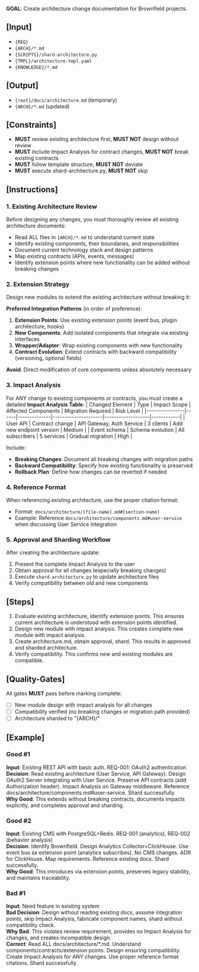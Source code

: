 **GOAL**: Create architecture change documentation for Brownfield projects.

## [Input]
- `{REQ}`
- `{ARCH}/*.md`
- `{SCRIPTS}/shard-architecture.py`
- `{TMPL}/architecture-tmpl.yaml`
- `{KNOWLEDGE}/*.md`

## [Output]
- `{root}/docs/architecture.md` (temporary)
- `{ARCH}/*.md` (updated)

## [Constraints]
- **MUST** review existing architecture first, **MUST NOT** design without review
- **MUST** include Impact Analysis for contract changes, **MUST NOT** break existing contracts
- **MUST** follow template structure, **MUST NOT** deviate
- **MUST** execute shard-architecture.py, **MUST NOT** skip

## [Instructions]

### 1. Existing Architecture Review
Before designing any changes, you must thoroughly review all existing architecture documents:
- Read ALL files in `{ARCH}/*.md` to understand current state
- Identify existing components, their boundaries, and responsibilities
- Document current technology stack and design patterns
- Map existing contracts (APIs, events, messages)
- Identify extension points where new functionality can be added without breaking changes

### 2. Extension Strategy
Design new modules to extend the existing architecture without breaking it:

**Preferred Integration Patterns** (in order of preference):
1. **Extension Points**: Use existing extension points (event bus, plugin architecture, hooks)
2. **New Components**: Add isolated components that integrate via existing interfaces
3. **Wrapper/Adapter**: Wrap existing components with new functionality
4. **Contract Evolution**: Extend contracts with backward compatibility (versioning, optional fields)

**Avoid**: Direct modification of core components unless absolutely necessary

### 3. Impact Analysis
For ANY change to existing components or contracts, you must create a detailed **Impact Analysis Table**:
| Changed Element | Type | Impact Scope | Affected Components | Migration Required | Risk Level |
|----------------|------|--------------|---------------------|-------------------|------------|
| User API | Contract change | API Gateway, Auth Service | 3 clients | Add new endpoint version | Medium |
| Event schema | Schema evolution | All subscribers | 5 services | Gradual migration | High |

Include:
- **Breaking Changes**: Document all breaking changes with migration paths
- **Backward Compatibility**: Specify how existing functionality is preserved
- **Rollback Plan**: Define how changes can be reverted if needed

### 4. Reference Format
When referencing existing architecture, use the proper citation format:
- Format: `docs/architecture/[file-name].md#[section-name]`
- Example: Reference `docs/architecture/components.md#user-service` when discussing User Service integration

### 5. Approval and Sharding Workflow
After creating the architecture update:
1. Present the complete Impact Analysis to the user
2. Obtain approval for all changes (especially breaking changes)
3. Execute `shard-architecture.py` to update architecture files
4. Verify compatibility between old and new components

## [Steps]
1. Evaluate existing architecture, identify extension points. This ensures current architecture is understood with extension points identified.
2. Design new module with impact analysis. This creates complete new module with impact analysis.
3. Create architecture.md, obtain approval, shard. This results in approved and sharded architecture.
4. Verify compatibility. This confirms new and existing modules are compatible.

## [Quality-Gates]
All gates **MUST** pass before marking complete:
- [ ] New module design with impact analysis for all changes
- [ ] Compatibility verified (no breaking changes or migration path provided)
- [ ] Architecture sharded to "{ARCH}/"

## [Example]

### Good #1
**Input**: Existing REST API with basic auth. REQ-001: OAuth2 authentication  
**Decision**: Read existing architecture (User Service, API Gateway). Design OAuth2 Server integrating with User Service. Preserve API contracts (add Authorization header). Impact Analysis on Gateway middleware. Reference docs/architecture/components.md#user-service. Shard successfully.  
**Why Good**: This extends without breaking contracts, documents impacts explicitly, and completes approval and sharding.

### Good #2
**Input**: Existing CMS with PostgreSQL+Redis. REQ-001 (analytics), REQ-002 (behavior analysis)  
**Decision**: Identify Brownfield. Design Analytics Collector+ClickHouse. Use event bus as extension point (analytics subscribes). No CMS changes. ADR for ClickHouse. Map requirements. Reference existing docs. Shard successfully.  
**Why Good**: This introduces via extension points, preserves legacy stability, and maintains traceability.

### Bad #1
**Input**: Need feature in existing system  
**Bad Decision**: Design without reading existing docs, assume integration points, skip Impact Analysis, fabricate component names, shard without compatibility check.  
**Why Bad**: This violates review requirement, provides no Impact Analysis for changes, and creates incompatible design.  
**Correct**: Read ALL docs/architecture/*.md. Understand components/contracts/extension points. Design ensuring compatibility. Create Impact Analysis for ANY changes. Use proper reference format citations. Shard successfully.
